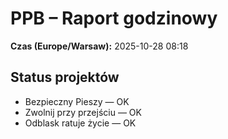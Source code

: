 # PPB – Raport godzinowy
**Czas (Europe/Warsaw):** 2025-10-28 08:18

## Status projektów
- Bezpieczny Pieszy — OK
- Zwolnij przy przejściu — OK
- Odblask ratuje życie — OK

